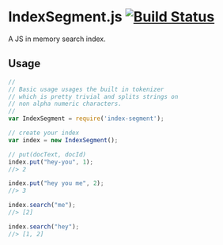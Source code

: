 # IndexSegment.js [![Build Status](https://travis-ci.org/stanistan/IndexSegment.js.svg?branch=master)](https://travis-ci.org/stanistan/IndexSegment.js)

A JS in memory search index.

## Usage

```js
//
// Basic usage usages the built in tokenizer
// which is pretty trivial and splits strings on
// non alpha numeric characters.
//
var IndexSegment = require('index-segment');

// create your index
var index = new IndexSegment();

// put(docText, docId)
index.put("hey-you", 1);
//> 2

index.put("hey you me", 2);
//> 3

index.search("me");
//> [2]

index.search("hey");
//> [1, 2]
```
